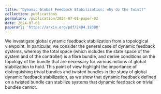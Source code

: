 ```yaml
---
title: "Dynamic Global Feedback Stabilization: why do the twist?"
collection: publications
permalink: /publication/2024-07-01-paper-02
date: 2024-07-01
paperurl: 'https://arxiv.org/pdf/2404.18380'
---
```

We investigate global dynamic feedback stabilization from a topological viewpoint. In particular, we consider the general case of dynamic feedback systems, whereby the total space (which includes the state space of the system and of the controller) is a fibre bundle, and derive conditions on the topology of the bundle that are necessary for various notions of global stabilization to hold. This point of view highlight the importance of distinguishing trivial bundles and twisted bundles in the study of global dynamic feedback stabilization, as we show that dynamic feedback defined on a twisted bundle can stabilize systems that dynamic feedback on trivial bundles cannot.
